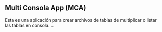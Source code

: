 ## Multi Consola App (MCA)

Esta es una aplicación para crear archivos de tablas de multiplicar o listar las tablas en consola.
...